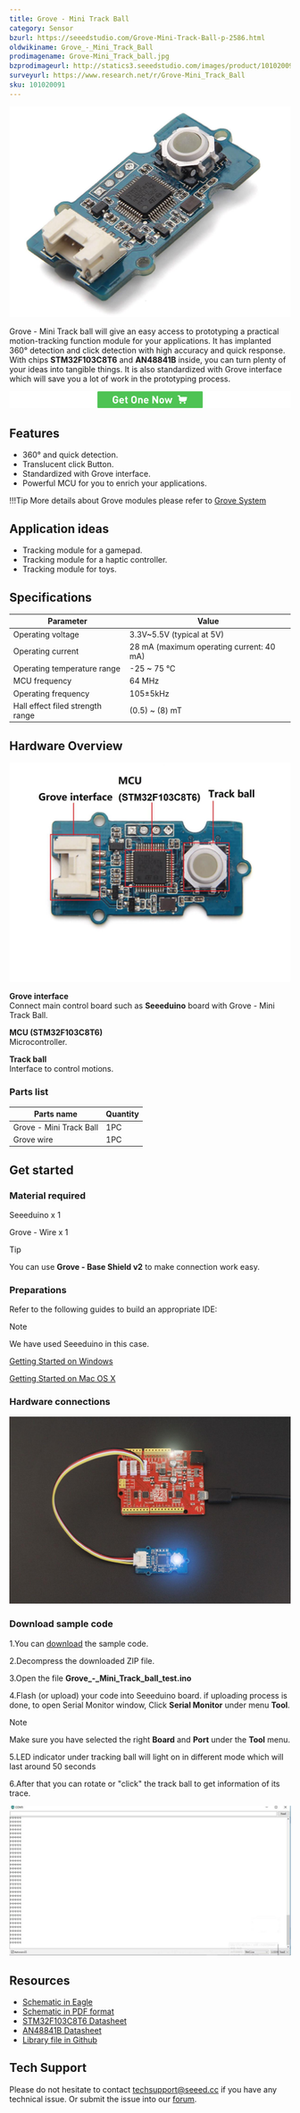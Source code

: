 ```yaml
---
title: Grove - Mini Track Ball
category: Sensor
bzurl: https://seeedstudio.com/Grove-Mini-Track-Ball-p-2586.html
oldwikiname: Grove_-_Mini_Track_Ball
prodimagename: Grove-Mini_Track_ball.jpg
bzprodimageurl: http://statics3.seeedstudio.com/images/product/101020091 3.jpg
surveyurl: https://www.research.net/r/Grove-Mini_Track_Ball
sku: 101020091
---
```


![](https://raw.githubusercontent.com/SeeedDocument/Grove-Mini_Track_Ball/master/img/Grove-Mini_Track_ball.jpg)

Grove - Mini Track ball will give an easy access to prototyping a practical motion-tracking function module for your applications. It has implanted 360° detection and click detection with high accuracy and quick response. With chips **STM32F103C8T6** and **AN48841B** inside, you can turn plenty of your ideas into tangible things. It is also standardized with Grove interface which will save you a lot of work in the prototyping process.

[![](https://raw.githubusercontent.com/SeeedDocument/common/master/Get_One_Now_Banner.png)](http://www.seeedstudio.com/depot/Grove-Mini-Track-Ball-p-2586.html)

Features
--------

-   360° and quick detection.
-   Translucent click Button.
-   Standardized with Grove interface.
-   Powerful MCU for you to enrich your applications.

!!!Tip
    More details about Grove modules please refer to [Grove System](http://wiki.seeed.cc/Grove_System/)

Application ideas
-----------------

-   Tracking module for a gamepad.
-   Tracking module for a haptic controller.
-   Tracking module for toys.

Specifications
-------------

| Parameter                        | Value                                    |
|----------------------------------|------------------------------------------|
| Operating voltage                | 3.3V~5.5V (typical at 5V)                |
| Operating current                | 28 mA (maximum operating current: 40 mA) |
| Operating temperature range      | -25 ~ 75 ℃                               |
| MCU frequency                    | 64 MHz                                   |
| Operating frequency              | 105±5kHz                                 |
| Hall effect filed strength range | (0.5) ~ (8) mT                           |

Hardware Overview
-----------------

![](https://raw.githubusercontent.com/SeeedDocument/Grove-Mini_Track_Ball/master/img/Grove-Mini_Track_ball_Hardware_Overview.jpg)

**Grove interface**   
Connect main control board such as **Seeeduino** board with Grove - Mini Track Ball.

**MCU (STM32F103C8T6)**   
Microcontroller.

**Track ball**   
Interface to control motions.

### Parts list

| Parts name              | Quantity |
|-------------------------|----------|
| Grove - Mini Track Ball | 1PC      |
| Grove wire              | 1PC      |

Get started
-----------

### Material required

Seeeduino x 1

Grove - Wire x 1

<div class="admonition tip">
<p class="admonition-title">Tip</p>
You can use <span style="font-weight:bold">Grove - Base Shield v2</span> to make connection work easy.
</div>

### **Preparations**

Refer to the following guides to build an appropriate IDE:

<div class="admonition note">
<p class="admonition-title">Note</p>
We have used Seeeduino in this case.
</div>

[Getting Started on Windows](/Seeeduino_v4.2#Getting_Started_on_Windows)

[Getting Started on Mac OS X](/Seeeduino_v4.2#Getting_Started_on_Mac_OS_X)

### Hardware connections

![](https://raw.githubusercontent.com/SeeedDocument/Grove-Mini_Track_Ball/master/img/Grove-Mini_Track_ball_Hardware_Connection.jpg)

### Download sample code

1.You can [download](https://raw.githubusercontent.com/SeeedDocument/Grove-Mini_Track_Ball/master/res/Grove-Mini_Track_ball_test.zip) the sample code.

2.Decompress the downloaded ZIP file.

3.Open the file **Grove_-_Mini_Track_ball_test.ino**

4.Flash (or upload) your code into Seeeduino board. if uploading process is done, to open Serial Monitor window, Click **Serial Monitor** under menu **Tool**.

<div class="admonition note">
<p class="admonition-title">Note</p>
Make sure you have selected the right <span style="font-weight:bold">Board</span> and <span style="font-weight:bold">Port</span> under the <span style="font-weight:bold">Tool</span> menu.
</div>

5.LED indicator under tracking ball will light on in different mode which will last around 50 seconds

6.After that you can rotate or "click" the track ball to get information of its trace.

![](https://raw.githubusercontent.com/SeeedDocument/Grove-Mini_Track_Ball/master/img/Grove-Mini_Track_ball_serial_output.jpg)

Resources
---------

- [Schematic in Eagle](https://raw.githubusercontent.com/SeeedDocument/Grove-Mini_Track_Ball/master/res/Grove-Mini_Track_ball_v1.0_schematic_files_in_Eagle.zip)
- [Schematic in PDF format](https://raw.githubusercontent.com/SeeedDocument/Grove-Mini_Track_Ball/master/res/Grove-Mini_Track_ball_v1.0_schematic_files_in_PDF.zip)
- [STM32F103C8T6 Datasheet](https://raw.githubusercontent.com/SeeedDocument/Grove-Mini_Track_Ball/master/res/STM32F03C8T6.pdf)
- [AN48841B Datasheet](http://www.semicon.panasonic.co.jp/ds4/AN48841B_E.pdf)
- [Library file in Github](https://github.com/Seeed-Studio/Grove_Mini_Track_Ball)

<!-- This Markdown file was created from http://www.seeedstudio.com/wiki/Grove_-_Mini_Track_Ball -->

## Tech Support
Please do not hesitate to contact [techsupport@seeed.cc](techsupport@seeed.cc) if you have any technical issue. Or submit the issue into our [forum](http://seeedstudio.com/forum/). 